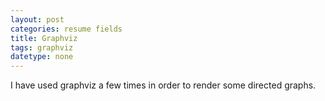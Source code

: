 ```yaml
---
layout: post
categories: resume fields
title: Graphviz
tags: graphviz
datetype: none
---
```


I have used graphviz a few times in order to render some directed graphs.
